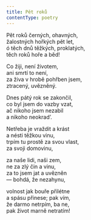 ```yaml
---
title: Pět roků
contentType: poetry
---
```


<section>

Pět roků černých, ohavných,  
žalostných hořkých pět let,  
ó těch dnů těžkých, proklatých,  
těch roků hoře a běd!

Co žiji, není životem,  
ani smrtí to není,  
za živa v hrobě pohřben jsem,  
ztracený, uvězněný.

Dnes pátý rok se zakončil,  
co byl jsem do vazby vzat,  
ač nikoho jsem nezabil  
a nikoho neokrad’.

Netřeba je vraždit a krást  
a nésti těžkou vinu,  
trpím tu prostě za svou vlast,  
za svoji domovinu,

za naše lidi, naši zem,  
ne za zlý čin a vinu,  
za to jsem jat a uvězněn  
— bohdá, že nezahynu,

volnost jak bouře přilétne  
a spásu přinese; pak vím,  
že darmo netrpím, ba ne,  
pak život marně netratím!

</section>
